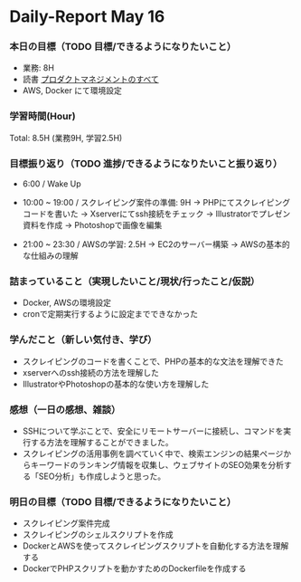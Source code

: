 # Daily-Report May 16

### 本日の目標（TODO 目標/できるようになりたいこと）
- 業務: 8H
- 読書 [プロダクトマネジメントのすべて](https://amzn.asia/d/6NJXPdP)
- AWS, Docker にて環境設定

### 学習時間(Hour)

Total: 8.5H (業務9H, 学習2.5H)

### 目標振り返り（TODO 進捗/できるようになりたいこと振り返り）

- 6:00 / Wake Up
- 10:00 ~ 19:00 / スクレイピング案件の準備: 9H
-> PHPにてスクレイピングコードを書いた
-> Xserverにてssh接続をチェック
-> Illustratorでプレゼン資料を作成
-> Photoshopで画像を編集

- 21:00 ~ 23:30 / AWSの学習: 2.5H
-> EC2のサーバー構築
-> AWSの基本的な仕組みの理解

### 詰まっていること（実現したいこと/現状/行ったこと/仮説）
- Docker, AWSの環境設定
- cronで定期実行するように設定までできなかった

### 学んだこと（新しい気付き、学び）
- スクレイピングのコードを書くことで、PHPの基本的な文法を理解できた
- xserverへのssh接続の方法を理解した
- IllustratorやPhotoshopの基本的な使い方を理解した


### 感想（一日の感想、雑談）
- SSHについて学ぶことで、安全にリモートサーバーに接続し、コマンドを実行する方法を理解することができました。
- スクレイピングの活用事例を調べていく中で、検索エンジンの結果ページからキーワードのランキング情報を収集し、ウェブサイトのSEO効果を分析する「SEO分析」も作成しようと思った。


### 明日の目標（TODO 目標/できるようになりたいこと）
- スクレイピング案件完成
- スクレイピングのシェルスクリプトを作成
- DockerとAWSを使ってスクレイピングスクリプトを自動化する方法を理解する
- DockerでPHPスクリプトを動かすためのDockerfileを作成する
